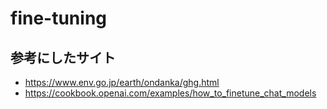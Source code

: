 # fine-tuning

## 参考にしたサイト

- https://www.env.go.jp/earth/ondanka/ghg.html  
- https://cookbook.openai.com/examples/how_to_finetune_chat_models

